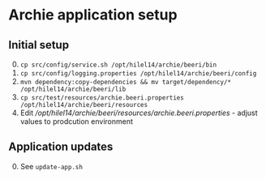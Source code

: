 # Archie application setup

## Initial setup

0. `cp src/config/service.sh /opt/hilel14/archie/beeri/bin`
0. `cp src/config/logging.properties /opt/hilel14/archie/beeri/config`
0. `mvn dependency:copy-dependencies && mv target/dependency/* /opt/hilel14/archie/beeri/lib`
0. `cp src/test/resources/archie.beeri.properties /opt/hilel14/archie/beeri/resources`
0. Edit */opt/hilel14/archie/beeri/resources/archie.beeri.properties* - adjust values to prodcution environment

## Application updates

0. See `update-app.sh`
